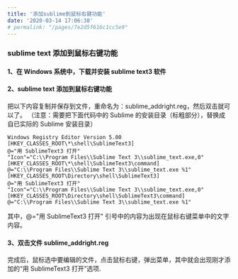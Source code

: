 ```yaml
---
title: '添加sublime到鼠标右键功能'
date: '2020-03-14 17:06:38'
# permalink: "/pages/7e2d5f616c1cc5e9"
---
```


### sublime text 添加到鼠标右键功能

#### 1、在 Windows 系统中，下载并安装 sublime text3 软件

#### 2、sublime text 添加到鼠标右键功能

把以下内容复制并保存到文件，重命名为：sublime_addright.reg，然后双击就可以了。
（注意：需要把下面代码中的 Sublime 的安装目录（标粗部分），替换成自已实际的 Sublime 安装目录）

```
Windows Registry Editor Version 5.00
[HKEY_CLASSES_ROOT\*\shell\SublimeText3]
@="用 SublimeText3 打开"
"Icon"="C:\\Program Files\\Sublime Text 3\\sublime_text.exe,0"
[HKEY_CLASSES_ROOT\*\shell\SublimeText3\command]
@="C:\\Program Files\\Sublime Text 3\\sublime_text.exe %1"
[HKEY_CLASSES_ROOT\Directory\shell\SublimeText3]
@="用 SublimeText3 打开"
"Icon"="C:\\Program Files\\Sublime Text 3\\sublime_text.exe,0"
[HKEY_CLASSES_ROOT\Directory\shell\SublimeText3\command]
@="C:\\Program Files\\Sublime Text 3\\sublime_text.exe %1"
```

其中，@="用 SublimeText3 打开" 引号中的内容为出现在鼠标右键菜单中的文字内容。

#### 3、双击文件 sublime_addright.reg

完成后，鼠标选中要编辑的文件，点击鼠标右键，弹出菜单，其中就会出现刚才添加的“用 SublimeText3 打开”选项.

